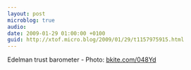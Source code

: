 ```yaml
---
layout: post
microblog: true
audio: 
date: 2009-01-29 01:00:00 +0100
guid: http://xtof.micro.blog/2009/01/29/t1157975915.html
---
```

Edelman trust barometer  - Photo: [bkite.com/048Yd](http://bkite.com/048Yd)
